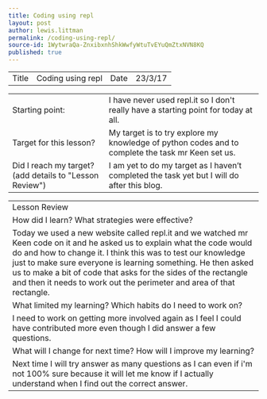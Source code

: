 ```yaml
---
title: Coding using repl
layout: post
author: lewis.littman
permalink: /coding-using-repl/
source-id: 1WytwraQa-ZnxibxnhShkWwfyWtuTvEYuQmZtxNVN8KQ
published: true
---
```

<table>
  <tr>
    <td>Title</td>
    <td>Coding using repl</td>
    <td>Date</td>
    <td>23/3/17</td>
  </tr>
</table>


<table>
  <tr>
    <td>Starting point:</td>
    <td>I have never used repl.it so I don't really have a starting point for today at all.</td>
  </tr>
  <tr>
    <td>Target for this lesson?</td>
    <td>My target is to try explore my knowledge of python codes and to complete the task mr Keen set us.</td>
  </tr>
  <tr>
    <td>Did I reach my target? 
(add details to "Lesson Review")</td>
    <td>I am yet to do my target as I haven’t completed the task yet but I will do after this blog.</td>
  </tr>
</table>


<table>
  <tr>
    <td>Lesson Review</td>
  </tr>
  <tr>
    <td>How did I learn? What strategies were effective? </td>
  </tr>
  <tr>
    <td>Today we used a new website called repl.it and we watched mr Keen code on it and he asked us to explain what the code would do and how to change it. I think this was to test our knowledge just to make sure everyone is learning something. He then asked us to make a bit of code that asks for the sides of the rectangle and then it needs to work out the perimeter and area of that rectangle.</td>
  </tr>
  <tr>
    <td>What limited my learning? Which habits do I need to work on? </td>
  </tr>
  <tr>
    <td>I need to work on getting more involved again as I feel I could have contributed more even though I did answer a few questions.</td>
  </tr>
  <tr>
    <td>What will I change for next time? How will I improve my learning?</td>
  </tr>
  <tr>
    <td>Next time I will try answer as many questions as I can even if i'm not 100% sure because it will let me know if I actually understand when I find out the correct answer.</td>
  </tr>
</table>


